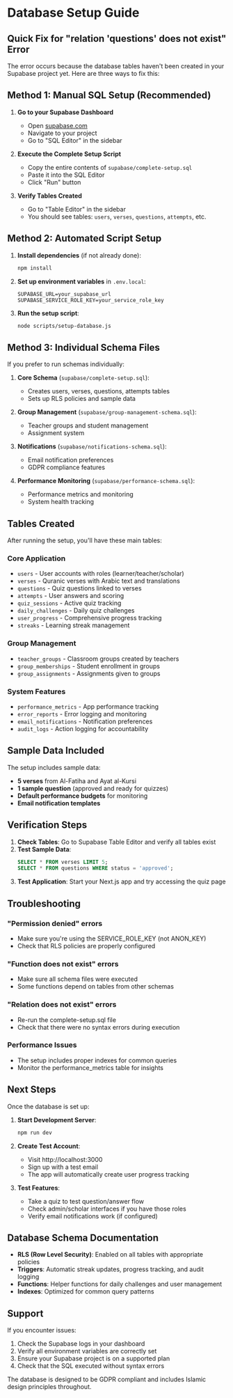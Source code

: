# Database Setup Guide

## Quick Fix for "relation 'questions' does not exist" Error

The error occurs because the database tables haven't been created in your Supabase project yet. Here are three ways to fix this:

## Method 1: Manual SQL Setup (Recommended)

1. **Go to your Supabase Dashboard**
   - Open [supabase.com](https://supabase.com)
   - Navigate to your project
   - Go to "SQL Editor" in the sidebar

2. **Execute the Complete Setup Script**
   - Copy the entire contents of `supabase/complete-setup.sql`
   - Paste it into the SQL Editor
   - Click "Run" button

3. **Verify Tables Created**
   - Go to "Table Editor" in the sidebar
   - You should see tables: `users`, `verses`, `questions`, `attempts`, etc.

## Method 2: Automated Script Setup

1. **Install dependencies** (if not already done):
   ```bash
   npm install
   ```

2. **Set up environment variables** in `.env.local`:
   ```
   SUPABASE_URL=your_supabase_url
   SUPABASE_SERVICE_ROLE_KEY=your_service_role_key
   ```

3. **Run the setup script**:
   ```bash
   node scripts/setup-database.js
   ```

## Method 3: Individual Schema Files

If you prefer to run schemas individually:

1. **Core Schema** (`supabase/complete-setup.sql`):
   - Creates users, verses, questions, attempts tables
   - Sets up RLS policies and sample data

2. **Group Management** (`supabase/group-management-schema.sql`):
   - Teacher groups and student management
   - Assignment system

3. **Notifications** (`supabase/notifications-schema.sql`):
   - Email notification preferences
   - GDPR compliance features

4. **Performance Monitoring** (`supabase/performance-schema.sql`):
   - Performance metrics and monitoring
   - System health tracking

## Tables Created

After running the setup, you'll have these main tables:

### Core Application
- `users` - User accounts with roles (learner/teacher/scholar)
- `verses` - Quranic verses with Arabic text and translations  
- `questions` - Quiz questions linked to verses
- `attempts` - User answers and scoring
- `quiz_sessions` - Active quiz tracking
- `daily_challenges` - Daily quiz challenges
- `user_progress` - Comprehensive progress tracking
- `streaks` - Learning streak management

### Group Management
- `teacher_groups` - Classroom groups created by teachers
- `group_memberships` - Student enrollment in groups
- `group_assignments` - Assignments given to groups

### System Features
- `performance_metrics` - App performance tracking
- `error_reports` - Error logging and monitoring
- `email_notifications` - Notification preferences
- `audit_logs` - Action logging for accountability

## Sample Data Included

The setup includes sample data:
- **5 verses** from Al-Fatiha and Ayat al-Kursi
- **1 sample question** (approved and ready for quizzes)
- **Default performance budgets** for monitoring
- **Email notification templates**

## Verification Steps

1. **Check Tables**: Go to Supabase Table Editor and verify all tables exist
2. **Test Sample Data**: 
   ```sql
   SELECT * FROM verses LIMIT 5;
   SELECT * FROM questions WHERE status = 'approved';
   ```
3. **Test Application**: Start your Next.js app and try accessing the quiz page

## Troubleshooting

### "Permission denied" errors
- Make sure you're using the SERVICE_ROLE_KEY (not ANON_KEY)
- Check that RLS policies are properly configured

### "Function does not exist" errors  
- Make sure all schema files were executed
- Some functions depend on tables from other schemas

### "Relation does not exist" errors
- Re-run the complete-setup.sql file
- Check that there were no syntax errors during execution

### Performance Issues
- The setup includes proper indexes for common queries
- Monitor the performance_metrics table for insights

## Next Steps

Once the database is set up:

1. **Start Development Server**:
   ```bash
   npm run dev
   ```

2. **Create Test Account**:
   - Visit http://localhost:3000
   - Sign up with a test email
   - The app will automatically create user progress tracking

3. **Test Features**:
   - Take a quiz to test question/answer flow
   - Check admin/scholar interfaces if you have those roles
   - Verify email notifications work (if configured)

## Database Schema Documentation

- **RLS (Row Level Security)**: Enabled on all tables with appropriate policies
- **Triggers**: Automatic streak updates, progress tracking, and audit logging
- **Functions**: Helper functions for daily challenges and user management
- **Indexes**: Optimized for common query patterns

## Support

If you encounter issues:
1. Check the Supabase logs in your dashboard
2. Verify all environment variables are correctly set
3. Ensure your Supabase project is on a supported plan
4. Check that the SQL executed without syntax errors

The database is designed to be GDPR compliant and includes Islamic design principles throughout.